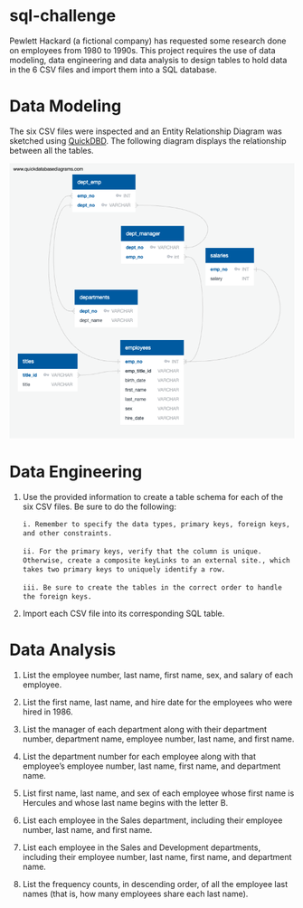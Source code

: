 # sql-challenge

Pewlett Hackard (a fictional company) has requested some research done on employees from 1980 to 1990s.  This project requires the use of data modeling, data engineering and data analysis to design tables to hold data in the 6 CSV files and import them into a SQL database.

# Data Modeling
The six CSV files were inspected and an Entity Relationship Diagram was sketched using [QuickDBD](https://app.quickdatabasediagrams.com/#/).  The following diagram displays the relationship between all the tables.

![Employee ERD](<employees ERD.png>)



# Data Engineering

1.  Use the provided information to create a table schema for each of the six CSV files. Be sure to do the following:

        i. Remember to specify the data types, primary keys, foreign keys, and other constraints.

        ii. For the primary keys, verify that the column is unique. Otherwise, create a composite keyLinks to an external site., which takes two primary keys to uniquely identify a row.

        iii. Be sure to create the tables in the correct order to handle the foreign keys.

2.  Import each CSV file into its corresponding SQL table.



# Data Analysis

1. List the employee number, last name, first name, sex, and salary of each employee.

2. List the first name, last name, and hire date for the employees who were hired in 1986.

3. List the manager of each department along with their department number, department name, employee number, last name, and first name.

4. List the department number for each employee along with that employee’s employee number, last name, first name, and department name.

5. List first name, last name, and sex of each employee whose first name is Hercules and whose last name begins with the letter B.

6. List each employee in the Sales department, including their employee number, last name, and first name.

7. List each employee in the Sales and Development departments, including their employee number, last name, first name, and department name.

8. List the frequency counts, in descending order, of all the employee last names (that is, how many employees share each last name).
